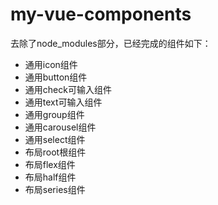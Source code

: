 # my-vue-components

去除了node_modules部分，已经完成的组件如下：

+  通用icon组件
+  通用button组件
+  通用check可输入组件
+  通用text可输入组件
+  通用group组件
+  通用carousel组件
+  通用select组件
+  布局root根组件
+  布局flex组件
+  布局half组件
+  布局series组件
